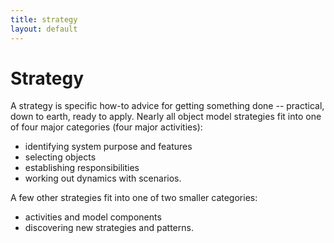 ```yaml
---
title: strategy
layout: default
---
```


# Strategy

A strategy is specific how-to advice for getting something done -- practical, down to
earth, ready to apply. Nearly all object model strategies fit into one of four major
categories (four major activities):

* identifying system purpose and features
* selecting objects
* establishing responsibilities
* working out dynamics with scenarios.

A few other strategies fit into one of two smaller categories:
* activities and model components
* discovering new strategies and patterns.
